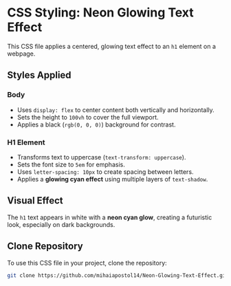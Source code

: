 # CSS Styling: Neon Glowing Text Effect  

This CSS file applies a centered, glowing text effect to an `h1` element on a webpage.  

## Styles Applied  

### **Body**  
- Uses `display: flex` to center content both vertically and horizontally.  
- Sets the height to `100vh` to cover the full viewport.  
- Applies a black (`rgb(0, 0, 0)`) background for contrast.  

### **H1 Element**  
- Transforms text to uppercase (`text-transform: uppercase`).  
- Sets the font size to `5em` for emphasis.  
- Uses `letter-spacing: 10px` to create spacing between letters.  
- Applies a **glowing cyan effect** using multiple layers of `text-shadow`.  

## Visual Effect  
The `h1` text appears in white with a **neon cyan glow**, creating a futuristic look, especially on dark backgrounds.  

## Clone Repository  
To use this CSS file in your project, clone the repository:  

```bash
git clone https://github.com/mihaiapostol14/Neon-Glowing-Text-Effect.git
